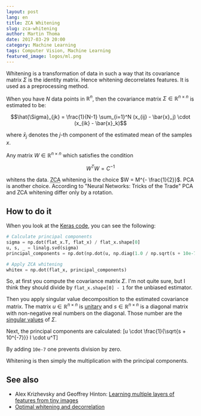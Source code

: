 ```yaml
---
layout: post
lang: en
title: ZCA Whitening
slug: zca-whitening
author: Martin Thoma
date: 2017-03-29 20:00
category: Machine Learning
tags: Computer Vision, Machine Learning
featured_image: logos/ml.png
---
```

Whitening is a transformation of data in such a way that its covariance matrix $\Sigma$
is the identity matrix. Hence whitening decorrelates features. It is used as a
preprocessing method.

When you have $N$ data points in $\mathbb{R}^n$, then the covariance matrix
$\Sigma \in \mathbb{R}^{n \times n}$ is estimated to be:

$$\hat{\Sigma}_{jk} = \frac{1}{N-1} \sum_{i=1}^N (x_{ij} - \bar{x}_j) \cdot (x_{ik} - \bar{x}_k)$$

where $\bar{x}_j$ denotes the $j$-th component of the estimated mean of the
samples $x$.

Any matrix $W \in \mathbb{R}^{n \times n}$ which satisfies the condition

$$W^T W = C^{-1}$$

whitens the data. <abbr title="Zero-phase Component Analysis">ZCA</abbr>
whitening is the choice $W = M^{- \frac{1}{2}}$. PCA is another choice.
According to "Neural Networks: Tricks of the Trade" PCA and ZCA whitening
differ only by a rotation.


## How to do it

When you look at the <a href="https://github.com/fchollet/keras/blob/master/keras/preprocessing/image.py#L670-L674">Keras code</a>, you can see the following:

```python
# Calculate principal components
sigma = np.dot(flat_x.T, flat_x) / flat_x.shape[0]
u, s, _ = linalg.svd(sigma)
principal_components = np.dot(np.dot(u, np.diag(1.0 / np.sqrt(s + 10e-7))), u.T)

# Apply ZCA whitening
whitex = np.dot(flat_x, principal_components)
```

So, at first you compute the covariance matrix $\Sigma$. I'm not quite sure,
but I think they should divide by `flat_x.shape[0] - 1` for the unbiased
estimator.

Then you apply singular value decomposition to the estimated covariance matrix.
The matrix $u \in \mathbb{R}^{n \times n}$ is <a href="https://en.wikipedia.org/wiki/Unitary_matrix">unitary</a>
and $s \in \mathbb{R}^{n \times n}$ is a diagonal matrix with non-negative real numbers on the diagonal.
Those number are the <a href="https://en.wikipedia.org/wiki/Singular_value">singular values</a>
of $\Sigma$.

Next, the principal components are calculated:
\[u \cdot \frac{1}{\sqrt{s + 10^{-7}}} I \cdot u^T\]

By adding `10e-7` one prevents division by zero.

Whitening is then simply the multiplication with the principal components.

## See also

* Alex Krizhevsky and Geoffrey Hinton: [Learning multiple layers of features from tiny images](https://www.cs.toronto.edu/~kriz/learning-features-2009-TR.pdf)
* [Optimal whitening and decorrelation](https://arxiv.org/abs/1512.00809)

